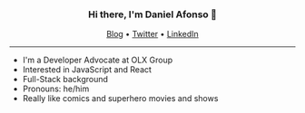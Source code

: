 
<h3 align="center"> Hi there, I'm Daniel Afonso 👋</h3>

<p align="center">
  <a href="https://www.danieljcafonso.com/">Blog</a> •
  <a href="https://twitter.com/intent/follow?screen_name=danieljcafonso&tw_p=followbutton">Twitter</a> •
  <a href="https://www.linkedin.com/in/daniel-afonso-523a13155/">LinkedIn</a>
</p>

---

- I'm a Developer Advocate at OLX Group
- Interested in JavaScript and React 
- Full-Stack background
- Pronouns: he/him
- Really like comics and superhero movies and shows





